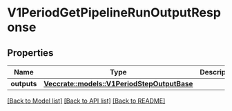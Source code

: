 # V1PeriodGetPipelineRunOutputResponse

## Properties

Name | Type | Description | Notes
------------ | ------------- | ------------- | -------------
**outputs** | [**Vec<crate::models::V1PeriodStepOutputBase>**](v1.StepOutputBase.md) |  | 

[[Back to Model list]](../README.md#documentation-for-models) [[Back to API list]](../README.md#documentation-for-api-endpoints) [[Back to README]](../README.md)


